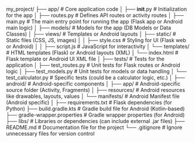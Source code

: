 my_project/
├── app/                    # Core application code
│   ├── __init__.py          # Initialization for the app
│   ├── routes.py            # Defines API routes or activity routes
│   ├── main.py              # The main entry point for running the app (Flask app or Android main logic)
│   ├── models/              # Models for the app (DB Models or Data Classes)
│   ├── views/               # Templates or Android layouts
│   ├── static/              # Static files (CSS, JS, images)
│   │   ├── style.css        # Styling for UI (Flask web or Android)
│   │   ├── script.js        # JavaScript for interactivity
│   └── templates/           # HTML templates (Flask) or Android layouts (XML)
│       └── index.html       # Flask template or Android UI XML file
│
├── tests/                   # Tests for the application
│   ├── test_routes.py       # Unit tests for Flask routes or Android logic
│   ├── test_models.py       # Unit tests for models or data handling
│   └── test_calculator.py   # Specific tests (could be a calculator logic, etc.)
│
├── android/                 # Android-specific components
│   ├── app/                 # Android-specific source folder (Activity, Fragments)
│   ├── resources/           # Android resources like drawables, layouts, values
│   └── manifests/           # Android Manifest file (Android specific)
│
├── requirements.txt         # Flask dependencies (for Python)
├── build.gradle.kts         # Gradle build file for Android (Kotlin-based)
├── gradle-wrapper.properties # Gradle wrapper properties (for Android)
├── libs/                    # Libraries or dependencies (can include external .jar files)
├── README.md                # Documentation file for the project
└── .gitignore               # Ignore unnecessary files for version control
